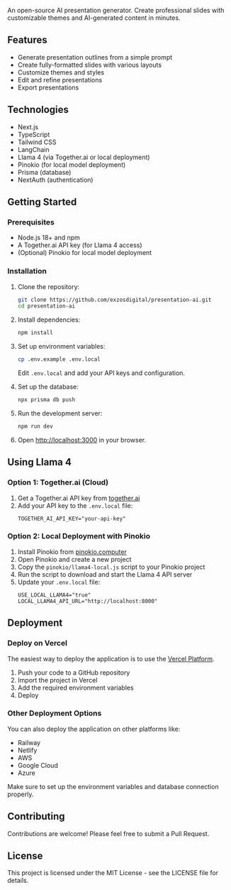 
An open-source AI presentation generator. Create professional slides with customizable themes and AI-generated content in minutes.

## Features

- Generate presentation outlines from a simple prompt
- Create fully-formatted slides with various layouts
- Customize themes and styles
- Edit and refine presentations
- Export presentations

## Technologies

- Next.js
- TypeScript
- Tailwind CSS
- LangChain
- Llama 4 (via Together.ai or local deployment)
- Pinokio (for local model deployment)
- Prisma (database)
- NextAuth (authentication)

## Getting Started

### Prerequisites

- Node.js 18+ and npm
- A Together.ai API key (for Llama 4 access)
- (Optional) Pinokio for local model deployment

### Installation

1. Clone the repository:
   ```bash
   git clone https://github.com/exzosdigital/presentation-ai.git
   cd presentation-ai
   ```

2. Install dependencies:
   ```bash
   npm install
   ```

3. Set up environment variables:
   ```bash
   cp .env.example .env.local
   ```
   
   Edit `.env.local` and add your API keys and configuration.

4. Set up the database:
   ```bash
   npx prisma db push
   ```

5. Run the development server:
   ```bash
   npm run dev
   ```

6. Open [http://localhost:3000](http://localhost:3000) in your browser.

## Using Llama 4

### Option 1: Together.ai (Cloud)

1. Get a Together.ai API key from [together.ai](https://together.ai)
2. Add your API key to the `.env.local` file:
   ```
   TOGETHER_AI_API_KEY="your-api-key"
   ```

### Option 2: Local Deployment with Pinokio

1. Install Pinokio from [pinokio.computer](https://pinokio.computer)
2. Open Pinokio and create a new project
3. Copy the `pinokio/llama4-local.js` script to your Pinokio project
4. Run the script to download and start the Llama 4 API server
5. Update your `.env.local` file:
   ```
   USE_LOCAL_LLAMA4="true"
   LOCAL_LLAMA4_API_URL="http://localhost:8000"
   ```

## Deployment

### Deploy on Vercel

The easiest way to deploy the application is to use the [Vercel Platform](https://vercel.com).

1. Push your code to a GitHub repository
2. Import the project in Vercel
3. Add the required environment variables
4. Deploy

### Other Deployment Options

You can also deploy the application on other platforms like:
- Railway
- Netlify
- AWS
- Google Cloud
- Azure

Make sure to set up the environment variables and database connection properly.

## Contributing

Contributions are welcome! Please feel free to submit a Pull Request.

## License

This project is licensed under the MIT License - see the LICENSE file for details.
